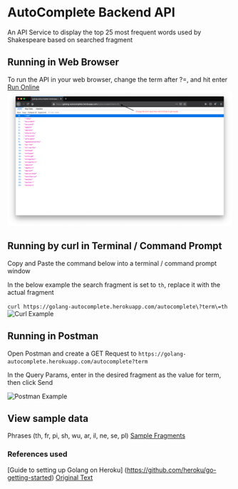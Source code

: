 
# AutoComplete Backend API
An API Service to display the top 25 most frequent words used by Shakespeare based on searched fragment

## Running in Web Browser
To run the API in your web browser, change the term after ?=, and hit enter [Run Online](https://golang-autocomplete.herokuapp.com/autocomplete?term=th)
![Web Example](https://github.com/sriv97/Golang_AutoComplete/blob/master/images/web.png)


## Running by curl in Terminal / Command Prompt
Copy and Paste the command below into a terminal / command prompt window

In the below example the search fragment is set to ```th```, replace it with the actual fragment

```curl https://golang-autocomplete.herokuapp.com/autocomplete\?term\=th```
![Curl Example](https://github.com/sriv97/Golang_AutoComplete/blob/master/images/curl.png)

## Running in Postman

Open Postman and create a GET Request to 
```https://golang-autocomplete.herokuapp.com/autocomplete?term```

In the Query Params, enter in the desired fragment as the value for term, then click Send

![Postman Example](https://github.com/sriv97/Golang_AutoComplete/blob/master/images/postman.png)

## View sample data
Phrases (th, fr, pi, sh, wu, ar, il, ne, se, pl) [Sample Fragments](https://github.com/sriv97/Golang_AutoComplete/blob/master/results.md)


### References used
[Guide to setting up Golang on Heroku] (https://github.com/heroku/go-getting-started)
[Original Text](https://github.com/sriv97/Golang_AutoComplete/blob/master/shakespeare-complete.txt)
